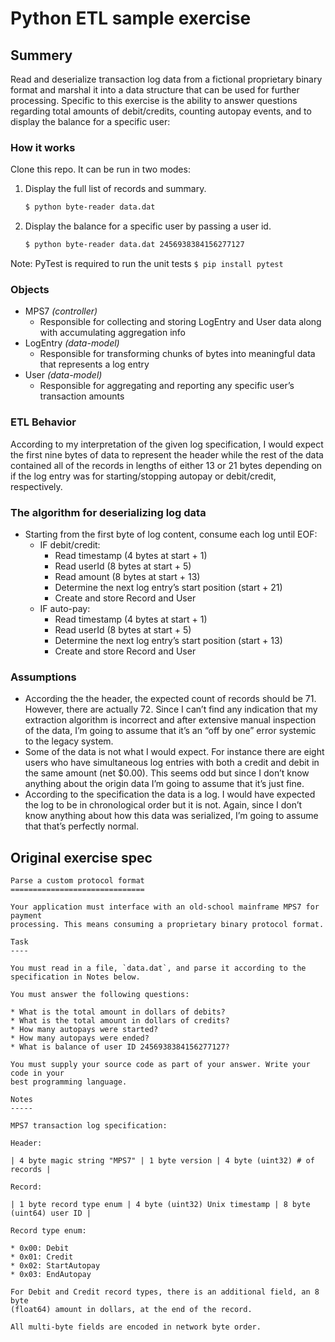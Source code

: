 # Python ETL sample exercise

## Summery
Read and deserialize transaction log data from a fictional proprietary binary format and marshal it into a data structure that can be used for further processing. Specific to this exercise is the ability to answer questions regarding total amounts of debit/credits, counting autopay events, and to display the balance for a specific user:

### How it works
Clone this repo. It can be run in two modes:
1. Display the full list of records and summary.
    ```bash
    $ python byte-reader data.dat
    
    ```
2. Display the balance for a specific user by passing a user id.
    ```bash
    $ python byte-reader data.dat 2456938384156277127
    
    ```
Note: PyTest is required to run the unit tests `$ pip install pytest`

### Objects
- MPS7 _(controller)_
  - Responsible for collecting and storing LogEntry and User data along with accumulating aggregation info
- LogEntry _(data-model)_
  - Responsible for transforming chunks of bytes into meaningful data that represents a log entry
- User _(data-model)_
  - Responsible for aggregating and reporting any specific user’s transaction amounts

### ETL Behavior
According to my interpretation of the given log specification, I would expect the first nine bytes of data to represent the header while the rest of the data contained all of the records in lengths of either 13 or 21 bytes depending on if the log entry was for starting/stopping autopay or debit/credit, respectively.

### The algorithm for deserializing log data
- Starting from the first byte of log content, consume each log until EOF:
  - IF debit/credit:
    - Read timestamp (4 bytes at start + 1)
    - Read userId (8 bytes at start + 5)
    - Read amount (8 bytes at start + 13)
    - Determine the next log entry’s start position (start + 21)
    - Create and store Record and User
  - IF auto-pay:
    - Read timestamp (4 bytes at start + 1)
    - Read userId (8 bytes at start + 5)
    - Determine the next log entry’s start position (start + 13)
    - Create and store Record and User

### Assumptions
 - According the the header, the expected count of records should be 71. However, there are actually 72. Since I can’t find any indication that my extraction algorithm is incorrect and after extensive manual inspection of the data, I’m going to assume that it’s an “off by one” error systemic to the legacy system.
 - Some of the data is not what I would expect. For instance there are eight users who have simultaneous log entries with both a credit and debit in the same amount (net $0.00). This seems odd but since I don’t know anything about the origin data I’m going to assume that it’s just fine.
 - According to the specification the data is a log. I would have expected the log to be in chronological order but it is not. Again, since I don’t know anything about how this data was serialized, I’m going to assume that that’s perfectly normal.

## Original exercise spec
```
Parse a custom protocol format
==============================

Your application must interface with an old-school mainframe MPS7 for payment
processing. This means consuming a proprietary binary protocol format.

Task
----

You must read in a file, `data.dat`, and parse it according to the
specification in Notes below.

You must answer the following questions:

* What is the total amount in dollars of debits? 
* What is the total amount in dollars of credits? 
* How many autopays were started?
* How many autopays were ended?
* What is balance of user ID 2456938384156277127?

You must supply your source code as part of your answer. Write your code in your
best programming language.

Notes
-----

MPS7 transaction log specification:

Header:

| 4 byte magic string "MPS7" | 1 byte version | 4 byte (uint32) # of records |

Record:

| 1 byte record type enum | 4 byte (uint32) Unix timestamp | 8 byte (uint64) user ID |

Record type enum:

* 0x00: Debit
* 0x01: Credit
* 0x02: StartAutopay
* 0x03: EndAutopay

For Debit and Credit record types, there is an additional field, an 8 byte
(float64) amount in dollars, at the end of the record.

All multi-byte fields are encoded in network byte order.
```